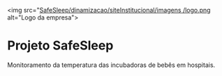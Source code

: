 <img src="[SafeSleep/dinamizacao/siteInstitucional/imagens
/logo.png](https://github.com/Ivanrangelpm/SafeSleep/blob/main/dinamizacao/siteInstitucional/imagens/logo.png) alt="Logo da empresa"> <h1>Projeto SafeSleep</h1>
Monitoramento da temperatura das incubadoras de bebês em hospitais.


